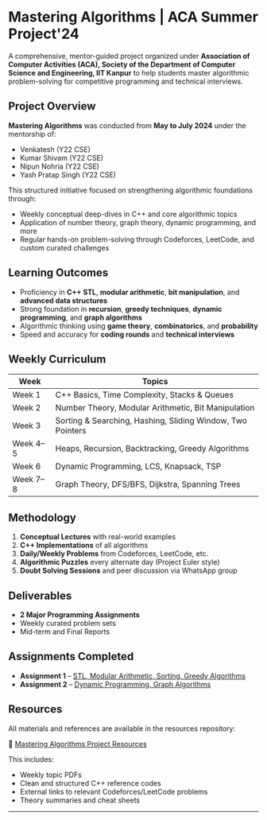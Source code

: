 # Mastering Algorithms | ACA Summer Project'24

A comprehensive, mentor-guided project organized under **Association of Computer Activities (ACA), Society of the Department of Computer Science and Engineering, IIT Kanpur** to help students master algorithmic problem-solving for competitive programming and technical interviews.

## Project Overview

**Mastering Algorithms** was conducted from **May to July 2024** under the mentorship of:

- Venkatesh (Y22 CSE)
- Kumar Shivam (Y22 CSE)
- Nipun Nohria (Y22 CSE)
- Yash Pratap Singh (Y22 CSE)

This structured initiative focused on strengthening algorithmic foundations through:

- Weekly conceptual deep-dives in C++ and core algorithmic topics
- Application of number theory, graph theory, dynamic programming, and more
- Regular hands-on problem-solving through Codeforces, LeetCode, and custom curated challenges

## Learning Outcomes

- Proficiency in **C++ STL**, **modular arithmetic**, **bit manipulation**, and **advanced data structures**
- Strong foundation in **recursion**, **greedy techniques**, **dynamic programming**, and **graph algorithms**
- Algorithmic thinking using **game theory**, **combinatorics**, and **probability**
- Speed and accuracy for **coding rounds** and **technical interviews**

## Weekly Curriculum

| Week       | Topics                                                                 |
|------------|------------------------------------------------------------------------|
| Week 1     | C++ Basics, Time Complexity, Stacks & Queues                           |
| Week 2     | Number Theory, Modular Arithmetic, Bit Manipulation                    |
| Week 3     | Sorting & Searching, Hashing, Sliding Window, Two Pointers             |
| Week 4–5   | Heaps, Recursion, Backtracking, Greedy Algorithms                       |
| Week 6     | Dynamic Programming, LCS, Knapsack, TSP                                |
| Week 7–8   | Graph Theory, DFS/BFS, Dijkstra, Spanning Trees                        |

## Methodology

1. **Conceptual Lectures** with real-world examples  
2. **C++ Implementations** of all algorithms  
3. **Daily/Weekly Problems** from Codeforces, LeetCode, etc.  
4. **Algorithmic Puzzles** every alternate day (Project Euler style)  
5. **Doubt Solving Sessions** and peer discussion via WhatsApp group

## Deliverables

- **2 Major Programming Assignments**  
- Weekly curated problem sets  
- Mid-term and Final Reports

## Assignments Completed

- **Assignment 1** – [STL, Modular Arithmetic, Sorting, Greedy Algorithms](./Assignment_1/)
- **Assignment 2** – [Dynamic Programming, Graph Algorithms](./Assignment_2/)

## Resources

All materials and references are available in the resources repository:

🔗 [Mastering Algorithms Project Resources](https://github.com/AayushKumar26/Mastering_Algorithms_Project_Resources)

This includes:

- Weekly topic PDFs
- Clean and structured C++ reference codes
- External links to relevant Codeforces/LeetCode problems
- Theory summaries and cheat sheets

---
